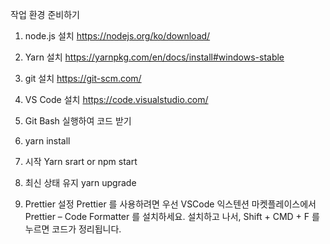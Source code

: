 작업 환경 준비하기
1. node.js 설치 https://nodejs.org/ko/download/

2. Yarn 설치 https://yarnpkg.com/en/docs/install#windows-stable

3. git 설치 https://git-scm.com/

4. VS Code 설치 https://code.visualstudio.com/

5. Git Bash 실행하여 코드 받기

6. yarn install

7. 시작
Yarn srart or npm start

8. 최신 상태 유지
yarn upgrade

9. Prettier 설정
Prettier 를 사용하려면 우선 VSCode 익스텐션 마켓플레이스에서 Prettier – Code Formatter 를 설치하세요. 설치하고 나서, Shift + CMD + F 를 누르면 코드가 정리됩니다.